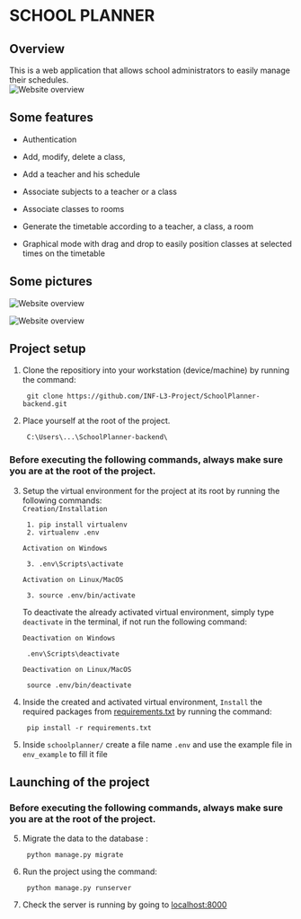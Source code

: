 # <b>SCHOOL PLANNER</b>
## <b>Overview</b>
This is  a web application that allows school administrators to easily manage their schedules.
<br>
![Website overview](./core/static/images/overview.png)



## **Some features** 

- Authentication 

- Add, modify, delete a class,
- Add a teacher and his schedule
- Associate subjects to a teacher or a class
- Associate classes to rooms
- Generate the timetable according to a teacher, a class, a room
- Graphical mode with drag and drop to easily position classes at selected times on the timetable



## Some pictures

![Website overview](./screenshots/overview.png)

![Website overview](./screenshots/overview.png)

## <b>Project setup</b>

1. Clone the repositiory into your workstation (device/machine) by running the command: <br>

        git clone https://github.com/INF-L3-Project/SchoolPlanner-backend.git

2. Place yourself at the root of the project. <br>
   
        C:\Users\...\SchoolPlanner-backend\

### Before executing the following commands, always make sure you are at the root of the project.

3. Setup the virtual environment for the project at its root by running the following commands: <br>
    `Creation/Installation`

        1. pip install virtualenv
        2. virtualenv .env
   
    `Activation on Windows`
    
        3. .env\Scripts\activate
   
    `Activation on Linux/MacOS`
    
        3. source .env/bin/activate

    To deactivate the already activated virtual environment, simply type `deactivate` in the terminal, if not run the following command: <br>

    `Deactivation on Windows`

        .env\Scripts\deactivate

    `Deactivation on Linux/MacOS`

        source .env/bin/deactivate

4. Inside the created and activated virtual environment, `Install` the required packages from [requirements.txt](./requirements.txt) by running the command: <br>

        pip install -r requirements.txt

6. Inside `schoolplanner/` create a file name `.env` and use the example file in `env_example` to fill it file

## <b>Launching of the project</b>

### Before executing the following commands, always make sure you are at the root of the project.

5. Migrate the data to the database : <br>

        python manage.py migrate

6. Run the project using the command: <br>

        python manage.py runserver

7. Check the server is running by going to [localhost:8000](http://127.0.0.1:8000)

